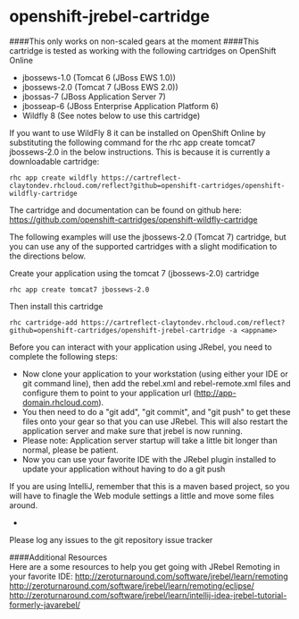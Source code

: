 openshift-jrebel-cartridge
=================================

####This only works on non-scaled gears at the moment
####This cartridge is tested as working with the following cartridges on OpenShift Online 
- jbossews-1.0 (Tomcat 6 (JBoss EWS 1.0))
- jbossews-2.0 (Tomcat 7 (JBoss EWS 2.0))
- jbossas-7 (JBoss Application Server 7)
- jbosseap-6 (JBoss Enterprise Application Platform 6)
- Wildfly 8 (See notes below to use this cartridge)

If you want to use WildFly 8 it can be installed on OpenShift Online by substituting the following command for the rhc app create tomcat7 jbossews-2.0 in the below instructions.  This is because it is currently a downloadable cartridge:

	rhc app create wildfly https://cartreflect-claytondev.rhcloud.com/reflect?github=openshift-cartridges/openshift-wildfly-cartridge
  

The cartridge and documentation can be found on github here: https://github.com/openshift-cartridges/openshift-wildfly-cartridge

The following examples will use the jbossews-2.0 (Tomcat 7) cartridge, but you can use any of the supported cartridges with a slight modification to the directions below.  

Create your application using the tomcat 7 (jbossews-2.0) cartridge

	rhc app create tomcat7 jbossews-2.0

Then install this cartridge

    rhc cartridge-add https://cartreflect-claytondev.rhcloud.com/reflect?github=openshift-cartridges/openshift-jrebel-cartridge -a <appname>
  
Before you can interact with your application using JRebel, you need to complete the following steps:  
	
- Now clone your application to your workstation (using either your IDE or git command line), then add the rebel.xml and rebel-remote.xml files and configure them to point to your application url (http://app-domain.rhcloud.com).  
- You then need to do a "git add", "git commit", and "git push" to get these files onto your gear so that you can use JRebel.  This will also restart the application server and make sure that jrebel is now running.
- Please note:  Application server startup will take a little bit longer than normal, please be patient.
- Now you can use your favorite IDE with the JRebel plugin installed to update your application without having to do a git push  


If you are using IntelliJ, remember that this is a maven based project, so you will have to finagle the Web module settings a little and move some files around. 

- 
    
Please log any issues to the git repository issue tracker

####Additional Resources  
Here are a some resources to help you get going with JRebel Remoting in your favorite IDE: 
http://zeroturnaround.com/software/jrebel/learn/remoting  
http://zeroturnaround.com/software/jrebel/learn/remoting/eclipse/  
http://zeroturnaround.com/software/jrebel/learn/intellij-idea-jrebel-tutorial-formerly-javarebel/ 

